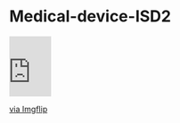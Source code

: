 # Medical-device-ISD2
<div style="width:75px;max-width:100%;"><div style="height:0;padding-bottom:144%;position:relative;"><iframe width="75" height="108" style="position:absolute;top:0;left:0;width:100%;height:100%;" frameBorder="0" src="https://imgflip.com/embed/7c4j40"></iframe></div><p><a href="https://imgflip.com/gif/7c4j40">via Imgflip</a></p></div>

